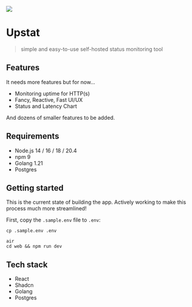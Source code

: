 ![](./dashboard.png)

# Upstat
    
> simple and easy-to-use self-hosted status monitoring tool

## Features

It needs more features but for now...

-   Monitoring uptime for HTTP(s)
-   Fancy, Reactive, Fast UI/UX
-   Status and Latency Chart

And dozens of smaller features to be added.

## Requirements

- Node.js 14 / 16 / 18 / 20.4
- npm 9
- Golang 1.21
- Postgres

## Getting started

This is the current state of building the app. Actively working to make this process much more streamlined!

First, copy the `.sample.env` file to `.env`:

```
cp .sample.env .env
```

```shell
air
cd web && npm run dev
```

## Tech stack

-   React
-   Shadcn
-   Golang
-   Postgres
